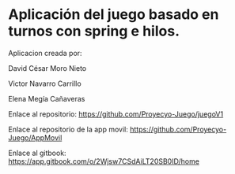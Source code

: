 ﻿# Aplicación del juego basado en turnos con spring e hilos.

Aplicacion creada por:

David César Moro Nieto

Victor Navarro Carrillo

Elena Megía Cañaveras

Enlace al repositorio: https://github.com/Proyecyo-Juego/juegoV1

Enlace al repositorio de la app movil: https://github.com/Proyecyo-Juego/AppMovil

Enlace al gitbook: https://app.gitbook.com/o/2Wjsw7CSdAiLT20SB0ID/home
